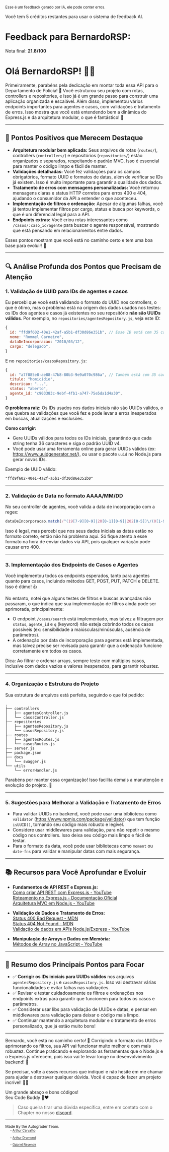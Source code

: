 <sup>Esse é um feedback gerado por IA, ele pode conter erros.</sup>

Você tem 5 créditos restantes para usar o sistema de feedback AI.

# Feedback para BernardoRSP:

Nota final: **21.8/100**

# Olá BernardoRSP! 👋🚀

Primeiramente, parabéns pela dedicação em montar toda essa API para o Departamento de Polícia! 🎉 Você estruturou seu projeto com rotas, controllers e repositories, e isso já é um grande passo para construir uma aplicação organizada e escalável. Além disso, implementou vários endpoints importantes para agentes e casos, com validações e tratamento de erros. Isso mostra que você está entendendo bem a dinâmica do Express.js e da arquitetura modular, o que é fantástico! 👏

---

## 🎯 Pontos Positivos que Merecem Destaque

- **Arquitetura modular bem aplicada:** Seus arquivos de rotas (`routes/`), controllers (`controllers/`) e repositórios (`repositories/`) estão organizados e separados, respeitando o padrão MVC. Isso é essencial para manter o código limpo e fácil de manter.  
- **Validações detalhadas:** Você fez validações para os campos obrigatórios, formato UUID e formatos de datas, além de verificar se IDs já existem. Isso é muito importante para garantir a qualidade dos dados.  
- **Tratamento de erros com mensagens personalizadas:** Você retornou mensagens claras e status HTTP corretos para erros 400 e 404, ajudando o consumidor da API a entender o que aconteceu.  
- **Implementação de filtros e ordenação:** Apesar de algumas falhas, você já tentou implementar filtros por cargo, status e busca por keywords, o que é um diferencial legal para a API.  
- **Endpoints extras:** Você criou rotas interessantes como `/casos/:caso_id/agente` para buscar o agente responsável, mostrando que está pensando em relacionamentos entre dados.  

Esses pontos mostram que você está no caminho certo e tem uma boa base para evoluir! 🎉

---

## 🔍 Análise Profunda dos Pontos que Precisam de Atenção

### 1. Validação de UUID para IDs de agentes e casos

Eu percebi que você está validando o formato do UUID nos controllers, o que é ótimo, mas o problema está na origem dos dados usados nos testes: os IDs dos agentes e casos já existentes no seu repositório **não são UUIDs válidos**. Por exemplo, no `repositories/agentesRepository.js`, veja este ID:

```js
{
  id: "ffd9f602-40e1-42af-a5b1-df30d86e351b", // Esse ID está com 35 caracteres, UUID padrão tem 36
  nome: "Rommel Carneiro",
  dataDeIncorporacao: "2010/03/12",
  cargo: "delegado",
}
```

E no `repositories/casosRepository.js`:

```js
{
  id: "a7f885e8-ae88-47b8-80b3-9e9a070c986a", // Também está com 35 caracteres, faltando um caractere para ser UUID válido
  titulo: "homicidio",
  descricao: "...",
  status: "aberto",
  agente_id: "c903383c-9ebf-4fb1-a747-75e5da1d4a30",
}
```

**O problema raiz:** Os IDs usados nos dados iniciais não são UUIDs válidos, o que quebra as validações que você fez e pode levar a erros inesperados em buscas, atualizações e exclusões.

**Como corrigir:**  
- Gere UUIDs válidos para todos os IDs iniciais, garantindo que cada string tenha 36 caracteres e siga o padrão UUID v4.  
- Você pode usar uma ferramenta online para gerar UUIDs válidos (ex: https://www.uuidgenerator.net/), ou usar o pacote `uuid` no Node.js para gerar novos IDs.

Exemplo de UUID válido:

```
"ffd9f602-40e1-4a2f-a5b1-df30d86e351b0"
```

---

### 2. Validação de Data no formato AAAA/MM/DD

No seu controller de agentes, você valida a data de incorporação com a regex:

```js
dataDeIncorporacao.match(/^(19[7-9][0-9]|20[0-1][0-9]|202[0-5])\/(0[1-9]|1[0-2])\/(0[1-9]|[1-2][0-9]|3[0-1])$/)
```

Isso é legal, mas percebi que nos seus dados iniciais as datas estão no formato correto, então não há problema aqui. Só fique atento a esse formato na hora de enviar dados via API, pois qualquer variação pode causar erro 400.

---

### 3. Implementação dos Endpoints de Casos e Agentes

Você implementou todos os endpoints esperados, tanto para agentes quanto para casos, incluindo métodos GET, POST, PUT, PATCH e DELETE. Isso é ótimo! 👍

No entanto, notei que alguns testes de filtros e buscas avançadas não passaram, o que indica que sua implementação de filtros ainda pode ser aprimorada, principalmente:

- O endpoint `/casos/search` está implementado, mas talvez a filtragem por `status`, `agente_id` e `q` (keyword) não esteja cobrindo todos os casos possíveis (ex: sensibilidade a maiúsculas/minúsculas, ausência de parâmetros).  
- A ordenação por data de incorporação para agentes está implementada, mas talvez precise ser revisada para garantir que a ordenação funcione corretamente em todos os casos.

Dica: Ao filtrar e ordenar arrays, sempre teste com múltiplos casos, inclusive com dados vazios e valores inesperados, para garantir robustez.

---

### 4. Organização e Estrutura do Projeto

Sua estrutura de arquivos está perfeita, seguindo o que foi pedido:

```
.
├── controllers
│   ├── agentesController.js
│   └── casosController.js
├── repositories
│   ├── agentesRepository.js
│   └── casosRepository.js
├── routes
│   ├── agentesRoutes.js
│   └── casosRoutes.js
├── server.js
├── package.json
├── docs
│   └── swagger.js
└── utils
    └── errorHandler.js
```

Parabéns por manter essa organização! Isso facilita demais a manutenção e evolução do projeto. 🎯

---

### 5. Sugestões para Melhorar a Validação e Tratamento de Erros

- Para validar UUIDs no backend, você pode usar uma biblioteca como `validator` (https://www.npmjs.com/package/validator) que tem função `isUUID()`, tornando seu código mais robusto e legível.  
- Considere usar middlewares para validação, para não repetir o mesmo código nos controllers. Isso deixa seu código mais limpo e fácil de testar.  
- Para o formato da data, você pode usar bibliotecas como `moment` ou `date-fns` para validar e manipular datas com mais segurança.

---

## 📚 Recursos para Você Aprofundar e Evoluir

- **Fundamentos de API REST e Express.js:**  
  [Como criar API REST com Express.js - YouTube](https://youtu.be/RSZHvQomeKE)  
  [Roteamento no Express.js - Documentação Oficial](https://expressjs.com/pt-br/guide/routing.html)  
  [Arquitetura MVC em Node.js - YouTube](https://youtu.be/bGN_xNc4A1k?si=Nj38J_8RpgsdQ-QH)

- **Validação de Dados e Tratamento de Erros:**  
  [Status 400 Bad Request - MDN](https://developer.mozilla.org/pt-BR/docs/Web/HTTP/Status/400)  
  [Status 404 Not Found - MDN](https://developer.mozilla.org/pt-BR/docs/Web/HTTP/Status/404)  
  [Validação de dados em APIs Node.js/Express - YouTube](https://youtu.be/yNDCRAz7CM8?si=Lh5u3j27j_a4w3A_)

- **Manipulação de Arrays e Dados em Memória:**  
  [Métodos de Array no JavaScript - YouTube](https://youtu.be/glSgUKA5LjE?si=t9G2NsC8InYAU9cI)

---

## 📝 Resumo dos Principais Pontos para Focar

- ✅ **Corrigir os IDs iniciais para UUIDs válidos** nos arquivos `agentesRepository.js` e `casosRepository.js`. Isso vai destravar várias funcionalidades e evitar falhas nas validações.  
- ✅ Revisar e testar cuidadosamente os filtros e ordenações nos endpoints extras para garantir que funcionem para todos os casos e parâmetros.  
- ✅ Considerar usar libs para validação de UUIDs e datas, e pensar em middlewares para validação para deixar o código mais limpo.  
- ✅ Continuar mantendo a arquitetura modular e o tratamento de erros personalizado, que já estão muito bons!  

---

Bernardo, você está no caminho certo! 🚀 Corrigindo o formato dos UUIDs e aprimorando os filtros, sua API vai funcionar muito melhor e com mais robustez. Continue praticando e explorando as ferramentas que o Node.js e o Express.js oferecem, pois isso vai te levar longe no desenvolvimento backend! 💪

Se precisar, volte a esses recursos que indiquei e não hesite em me chamar para ajudar a destravar qualquer dúvida. Você é capaz de fazer um projeto incrível! 👊✨

Um grande abraço e bons códigos!  
Seu Code Buddy 🤖❤️

> Caso queira tirar uma dúvida específica, entre em contato com o Chapter no nosso [discord](https://discord.gg/DryuHVnz).



---
<sup>Made By the Autograder Team.</sup><br>&nbsp;&nbsp;&nbsp;&nbsp;<sup><sup>- [Arthur Carvalho](https://github.com/ArthurCRodrigues)</sup></sup><br>&nbsp;&nbsp;&nbsp;&nbsp;<sup><sup>- [Arthur Drumond](https://github.com/drumondpucminas)</sup></sup><br>&nbsp;&nbsp;&nbsp;&nbsp;<sup><sup>- [Gabriel Resende](https://github.com/gnvr29)</sup></sup>